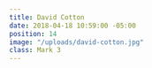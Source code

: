 ```yaml
---
title: David Cotton
date: 2018-04-18 10:59:00 -05:00
position: 14
image: "/uploads/david-cotton.jpg"
class: Mark 3
---
```


